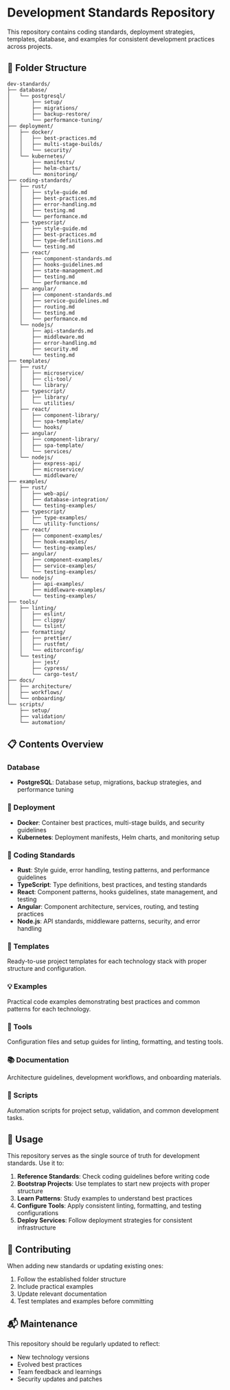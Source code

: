 # Development Standards Repository

This repository contains coding standards, deployment strategies, templates, database, and examples for consistent development practices across projects.

## 📁 Folder Structure

```
dev-standards/
├── database/
│   └── postgresql/
│       ├── setup/
│       ├── migrations/
│       ├── backup-restore/
│       └── performance-tuning/
├── deployment/
│   ├── docker/
│   │   ├── best-practices.md
│   │   ├── multi-stage-builds/
│   │   └── security/
│   └── kubernetes/
│       ├── manifests/
│       ├── helm-charts/
│       └── monitoring/
├── coding-standards/
│   ├── rust/
│   │   ├── style-guide.md
│   │   ├── best-practices.md
│   │   ├── error-handling.md
│   │   ├── testing.md
│   │   └── performance.md
│   ├── typescript/
│   │   ├── style-guide.md
│   │   ├── best-practices.md
│   │   ├── type-definitions.md
│   │   └── testing.md
│   ├── react/
│   │   ├── component-standards.md
│   │   ├── hooks-guidelines.md
│   │   ├── state-management.md
│   │   ├── testing.md
│   │   └── performance.md
│   ├── angular/
│   │   ├── component-standards.md
│   │   ├── service-guidelines.md
│   │   ├── routing.md
│   │   ├── testing.md
│   │   └── performance.md
│   └── nodejs/
│       ├── api-standards.md
│       ├── middleware.md
│       ├── error-handling.md
│       ├── security.md
│       └── testing.md
├── templates/
│   ├── rust/
│   │   ├── microservice/
│   │   ├── cli-tool/
│   │   └── library/
│   ├── typescript/
│   │   ├── library/
│   │   └── utilities/
│   ├── react/
│   │   ├── component-library/
│   │   ├── spa-template/
│   │   └── hooks/
│   ├── angular/
│   │   ├── component-library/
│   │   ├── spa-template/
│   │   └── services/
│   └── nodejs/
│       ├── express-api/
│       ├── microservice/
│       └── middleware/
├── examples/
│   ├── rust/
│   │   ├── web-api/
│   │   ├── database-integration/
│   │   └── testing-examples/
│   ├── typescript/
│   │   ├── type-examples/
│   │   └── utility-functions/
│   ├── react/
│   │   ├── component-examples/
│   │   ├── hook-examples/
│   │   └── testing-examples/
│   ├── angular/
│   │   ├── component-examples/
│   │   ├── service-examples/
│   │   └── testing-examples/
│   └── nodejs/
│       ├── api-examples/
│       ├── middleware-examples/
│       └── testing-examples/
├── tools/
│   ├── linting/
│   │   ├── eslint/
│   │   ├── clippy/
│   │   └── tslint/
│   ├── formatting/
│   │   ├── prettier/
│   │   ├── rustfmt/
│   │   └── editorconfig/
│   └── testing/
│       ├── jest/
│       ├── cypress/
│       └── cargo-test/
├── docs/
│   ├── architecture/
│   ├── workflows/
│   └── onboarding/
└── scripts/
    ├── setup/
    ├── validation/
    └── automation/
```

## 📋 Contents Overview

### Database
- **PostgreSQL**: Database setup, migrations, backup strategies, and performance tuning

### 🚀 Deployment
- **Docker**: Container best practices, multi-stage builds, and security guidelines
- **Kubernetes**: Deployment manifests, Helm charts, and monitoring setup

### 📝 Coding Standards
- **Rust**: Style guide, error handling, testing patterns, and performance guidelines
- **TypeScript**: Type definitions, best practices, and testing standards
- **React**: Component patterns, hooks guidelines, state management, and testing
- **Angular**: Component architecture, services, routing, and testing practices
- **Node.js**: API standards, middleware patterns, security, and error handling

### 📄 Templates
Ready-to-use project templates for each technology stack with proper structure and configuration.

### 💡 Examples
Practical code examples demonstrating best practices and common patterns for each technology.

### 🔧 Tools
Configuration files and setup guides for linting, formatting, and testing tools.

### 📚 Documentation
Architecture guidelines, development workflows, and onboarding materials.

### 🤖 Scripts
Automation scripts for project setup, validation, and common development tasks.

## 🎯 Usage

This repository serves as the single source of truth for development standards. Use it to:

1. **Reference Standards**: Check coding guidelines before writing code
2. **Bootstrap Projects**: Use templates to start new projects with proper structure
3. **Learn Patterns**: Study examples to understand best practices
4. **Configure Tools**: Apply consistent linting, formatting, and testing configurations
5. **Deploy Services**: Follow deployment strategies for consistent infrastructure

## 🤝 Contributing

When adding new standards or updating existing ones:
1. Follow the established folder structure
2. Include practical examples
3. Update relevant documentation
4. Test templates and examples before committing

## 📬 Maintenance

This repository should be regularly updated to reflect:
- New technology versions
- Evolved best practices
- Team feedback and learnings
- Security updates and patches